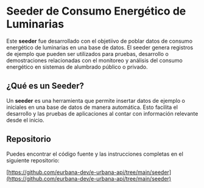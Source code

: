 # Seeder de Consumo Energético de Luminarias

Este **seeder** fue desarrollado con el objetiivo de poblar datos de consumo energético de luminarias en una base de datos. El seeder genera registros de ejemplo que pueden ser utilizados para pruebas, desarrollo o demostraciones relacionadas con el monitoreo y análisis del consumo energético en sistemas de alumbrado público o privado.

## ¿Qué es un Seeder?

Un **seeder** es una herramienta que permite insertar datos de ejemplo o iniciales en una base de datos de manera automática. Esto facilita el desarrollo y las pruebas de aplicaciones al contar con información relevante desde el inicio.

## Repositorio

Puedes encontrar el código fuente y las instrucciones completas en el siguiente repositorio:

[https://github.com/eurbana-dev/e-urbana-api/tree/main/seeder](https://github.com/eurbana-dev/e-urbana-api/tree/main/seeder)